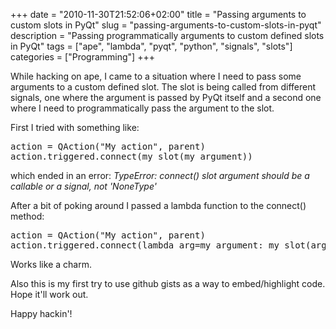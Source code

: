+++
date = "2010-11-30T21:52:06+02:00"
title = "Passing arguments to custom slots in PyQt"
slug = "passing-arguments-to-custom-slots-in-pyqt"
description = "Passing programmatically arguments to custom defined slots in PyQt"
tags = ["ape", "lambda", "pyqt", "python", "signals", "slots"]
categories = ["Programming"]
+++
<p>While hacking on ape, I came to a situation where I need to pass some arguments to a custom defined slot. The slot is being called from different signals, one where the argument is passed by PyQt itself and a second one where I need to programmatically pass the argument to the slot.</p>
<p>First I tried with something like:</p>
<pre class="python" name="code">
action = QAction("My action", parent)
action.triggered.connect(my_slot(my_argument))
</pre>
<p>which ended in an error: <em>TypeError: connect() slot argument should be a callable or a signal, not 'NoneType'</em></p>
<p>After a bit of poking around I passed a lambda function to the connect() method:</p>
<pre class="python" name="code">
action = QAction("My action", parent)
action.triggered.connect(lambda arg=my_argument: my_slot(arg))
</pre>
<p>Works like a charm.</p>
<p>Also this is my first try to use github gists as a way to embed/highlight code. Hope it'll work out.</p>
<p>Happy hackin'!</p>
